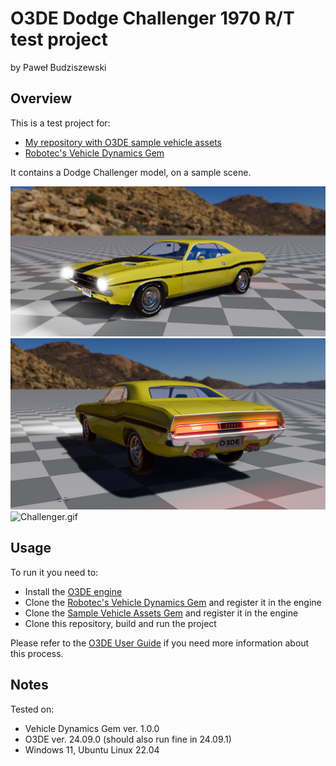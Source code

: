 # O3DE Dodge Challenger 1970 R/T test project

by Paweł Budziszewski

## Overview

This is a test project for:
- [My repository with O3DE sample vehicle assets](https://github.com/pawelbudziszewski/o3de-sample-vehicle-assets)
- [Robotec's Vehicle Dynamics Gem](https://github.com/RobotecAI/o3de-vehicle-dynamics-gem)

It contains a Dodge Challenger model, on a sample scene.

![Challenger_overview_1.png](Docs/Images/Challenger_overview_1.png)
![Challenger_overview_2.png](Docs/Images/Challenger_overview_2.png)
![Challenger.gif](Docs/Images/Challenger.gif)

## Usage

To run it you need to:
- Install the [O3DE engine](https://o3de.org/download)
- Clone the [Robotec's Vehicle Dynamics Gem](https://github.com/RobotecAI/o3de-vehicle-dynamics-gem) and register it in the engine
- Clone the [Sample Vehicle Assets Gem](https://github.com/pawelbudziszewski/o3de-sample-vehicle-assets) and register it in the engine
- Clone this repository, build and run the project

Please refer to the [O3DE User Guide](https://www.docs.o3de.org/docs/user-guide/) if you need more information about this process.

## Notes

Tested on:
- Vehicle Dynamics Gem ver. 1.0.0
- O3DE ver. 24.09.0 (should also run fine in 24.09.1)
- Windows 11, Ubuntu Linux 22.04
